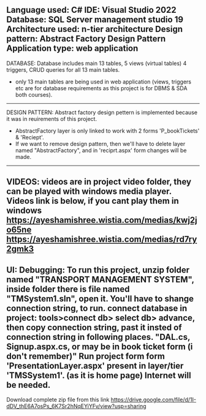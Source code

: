 Language used: C#
IDE: Visual Studio 2022
Database: SQL Server management studio 19
Architecture used: n-tier architecture
Design pattern: Abstract Factory Design Pattern
Application type: web application
-------------------------------------------------
DATABASE:
Database includes main 13 tables, 5 views (virtual tables)
4 triggers, CRUD queries for all 13 main tables.
* only 13 main tables are being used in web application
(views, triggers etc are for database requirements
as this project is for DBMS & SDA both courses).
--------------------------------------------------
DESIGN PATTERN:
Abstract factory design pettern is implemented because it 
was in reuirements of this project.
* AbstractFactory layer is only linked to work with 2 forms
'P_bookTickets' & 'Reciept'.
* If we want to remove design pattern, then we'll have to delete
layer named "AbstractFactory", and in 'reciprt.aspx' form 
changes will be made.
---------------------------------------------------
VIDEOS:
videos are in project video folder, they can be played with
windows media player.
Videos link is below, if you cant play them in windows
https://ayeshamishree.wistia.com/medias/kwj2jo65ne
https://ayeshamishree.wistia.com/medias/rd7ry2gmk3
----------------------------------------------------
UI: Debugging:
To run this project, unzip folder named "TRANSPORT MANAGEMENT SYSTEM",
inside folder there is file named "TMSystem1.sln", open it.
You'll have to shange connection string, to run.
connect database in project: tools>connect db> select db> advance, then
copy connection string, past it insted of connection string in following places.
"DAL.cs, Signup.aspx.cs, or may be in book ticket form (i don't remember)"
Run project form form 'PresentationLayer.aspx' present in layer/tier
'TMSSystem1'. (as it is home page)
Internet will be needed.
----------------------------------------------------
Download complete zip file from this link
https://drive.google.com/file/d/1I-dDV_thE6A7osPs_6K7Sr2hNqEYiYFv/view?usp=sharing

